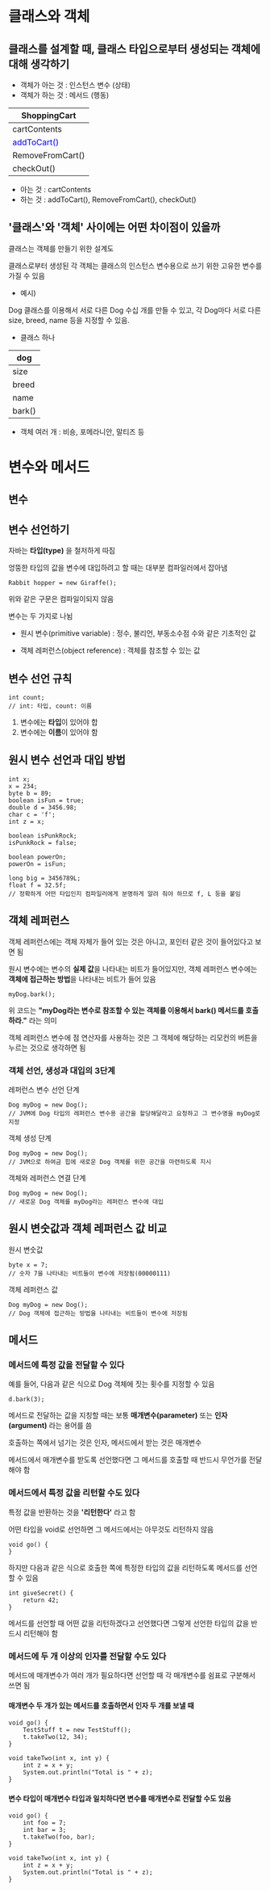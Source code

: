 # 클래스와 객체

## 클래스를 설계할 때, 클래스 타입으로부터 생성되는 객체에 대해 생각하기
- 객체가 아는 것 : 인스턴스 변수 (상태)
- 객체가 하는 것 : 메서드 (행동)

|ShoppingCart|     
|------------|
|cartContents|
|<span style="color:blue">addToCart()</span>|
|RemoveFromCart()|
|checkOut()|

- 아는 것 : cartContents
- 하는 것 : addToCart(), RemoveFromCart(), checkOut()

## '클래스'와 '객체' 사이에는 어떤 차이점이 있을까
클래스는 객체를 만들기 위한 설계도

클래스로부터 생성된 각 객체는 클래스의 인스턴스 변수용으로 쓰기 위한 고유한 변수를 가질 수 있음



- 예시)

Dog 클래스를 이용해서 서로 다른 Dog 수십 개를 만들 수 있고, 각 Dog마다 서로 다른 size, breed, name 등을 지정할 수 있음.


- 클래스 하나

|dog|
|---|
|size|
|breed|
|name|
|bark()|

- 객체 여러 개 : 비숑, 포메라니안, 말티즈 등



# 변수와 메서드
## 변수

## 변수 선언하기
자바는 **타입(type)** 을 철저하게 따짐


엉뚱한 타입의 값을 변수에 대입하려고 할 때는 대부분 컴파일러에서 잡아냄

    Rabbit hopper = new Giraffe();

위와 같은 구문은 컴파일이되지 않음

변수는 두 가지로 나뉨

- 원시 변수(primitive variable) : 정수, 불리언, 부동소수점 수와 같은 기초적인 값

- 객체 레퍼런스(object reference) : 객체를 참조할 수 있는 값


## 변수 선언 규칙
    int count;
    // int: 타입, count: 이름
1. 변수에는 **타입**이 있어야 합
2. 변수에는 **이름**이 있어야 함


## 원시 변수 선언과 대입 방법
    int x;
    x = 234;
    byte b = 89;
    boolean isFun = true;
    double d = 3456.98;
    char c = 'f';
    int z = x;
    
    boolean isPunkRock;
    isPunkRock = false;

    boolean powerOn;
    powerOn = isFun;

    long big = 3456789L;
    float f = 32.5f;
    // 정확하게 어떤 타입인지 컴파일러에게 분명하게 알려 줘야 하므로 f, L 등을 붙임

## 객체 레퍼런스
객체 레퍼런스에는 객체 자체가 들어 있는 것은 아니고, 포인터 같은 것이 들어있다고 보면 됨

원시 변수에는 변수의 **실제 값**을 나타내는 비트가 들어있지만, 객체 레퍼런스 변수에는 **객체에 접근하는 방법**을 나타내는 비트가 들어 있음

    myDog.bark();

위 코드는 **"myDog라는 변수로 참조할 수 있는 객체를 이용해서 bark() 메서드를 호출하라."** 라는 의미

객체 레퍼런스 변수에 점 연산자를 사용하는 것은 그 객체에 해당하는 리모컨의 버튼을 누르는 것으로 생각하면 됨

### 객체 선언, 생성과 대입의 3단계
레퍼런스 변수 선언 단계

    Dog myDog = new Dog();
    // JVM에 Dog 타입의 레퍼런스 변수용 공간을 할당해달라고 요청하고 그 변수명을 myDog로 지정

객체 생성 단계

    Dog myDog = new Dog();
    // JVM으로 하여금 힙에 새로운 Dog 객체를 위한 공간을 마련하도록 지시

객체와 레퍼런스 연결 단계

    Dog myDog = new Dog();
    // 새로운 Dog 객체를 myDog라는 레퍼런스 변수에 대입


## 원시 변숫값과 객체 레퍼런스 값 비교
원시 변숫값

    byte x = 7;
    // 숫자 7을 나타내는 비트들이 변수에 저장됨(00000111)

객체 레퍼런스 값

    Dog myDog = new Dog();
    // Dog 객체에 접근하는 방법을 나타내는 비트들이 변수에 저장됨



## 메서드
### 메서드에 특정 값을 전달할 수 있다
예를 들어, 다음과 같은 식으로 Dog 객체에 짓는 횟수를 지정할 수 있음

    d.bark(3);

메서드로 전달하는 값을 지칭할 때는 보통 **매개변수(parameter)** 또는 **인자(argument)** 라는 용어를 씀

호출하는 쪽에서 넘기는 것은 인자, 메서드에서 받는 것은 매개변수

메서드에서 매개변수를 받도록 선언했다면 그 메서드를 호출할 때 반드시 무언가를 전달해야 함

### 메서드에서 특정 값을 리턴할 수도 있다
특정 값을 반환하는 것을 **'리턴한다'** 라고 함

어떤 타입을 void로 선언하면 그 메서드에서는 아무것도 리턴하지 않음

    void go() {
    }

하지만 다음과 같은 식으로 호출한 쪽에 특정한 타입의 값을 리턴하도록 메서드를 선언할 수 있음

    int giveSecret() {
        return 42;
    }

메서드를 선언할 때 어떤 값을 리턴하겠다고 선언했다면 그렇게 선언한 타입의 값을 반드시 리턴해야 함


### 메서드에 두 개 이상의 인자를 전달할 수도 있다
메서드에 매개변수가 여러 개가 필요하다면 선언할 때 각 매개변수를 쉼표로 구분해서 쓰면 됨

#### 매개변수 두 개가 있는 메서드를 호출하면서 인자 두 개를 보낼 때

    void go() {
        TestStuff t = new TestStuff();
        t.takeTwo(12, 34);
    }

    void takeTwo(int x, int y) {
        int z = x + y;
        System.out.println("Total is " + z);
    }

#### 변수 타입이 매개변수 타입과 일치하다면 변수를 매개변수로 전달할 수도 있음

    void go() {
        int foo = 7;
        int bar = 3;
        t.takeTwo(foo, bar);
    }

    void takeTwo(int x, int y) {
        int z = x + y;
        System.out.println("Total is " + z);
    }



